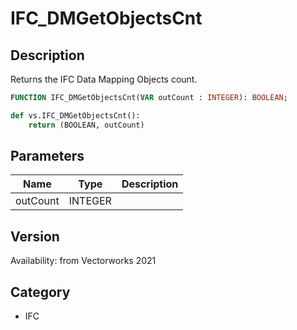 # IFC_DMGetObjectsCnt

## Description
Returns the IFC Data Mapping Objects count.

```pascal
FUNCTION IFC_DMGetObjectsCnt(VAR outCount : INTEGER): BOOLEAN;
```

```python
def vs.IFC_DMGetObjectsCnt():
    return (BOOLEAN, outCount)
```

## Parameters
|Name|Type|Description|
|---|---|---|
|outCount|INTEGER|   |

## Version
Availability: from Vectorworks 2021

## Category
* IFC

